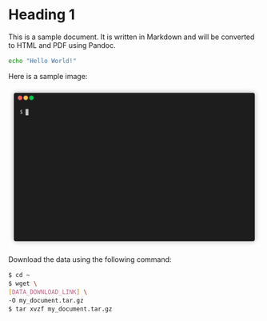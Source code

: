 # Heading 1

This is a sample document. It is written in Markdown and will be converted to HTML and PDF using Pandoc.

```bash
echo "Hello World!"
```

Here is a sample image:

![This is a sample image](includes/animation.gif)

Download the data using the following command:

```bash
$ cd ~
$ wget \
[DATA_DOWNLOAD_LINK] \
-O my_document.tar.gz
$ tar xvzf my_document.tar.gz
```
